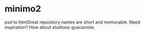 # minimo2
 psd to htmlGreat repository names are short and memorable. Need inspiration? How about studious-guacamole.

